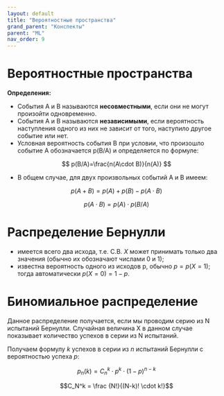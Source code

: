 ```yaml
---
layout: default
title: "Вероятностные пространства"
grand_parent: "Конспекты"
parent: "ML"
nav_order: 9
---
```


# Вероятностные пространства

**Определения:**

- События A и B называются **несовместными**, если они не могут произойти одновременно.
- События A и B называются **независимыми**, если вероятность наступления одного из них не зависит от того, наступило другое событие или нет.
- Условная вероятность события B при условии, что произошло событие A обозначается p(B/A) и определяется по формуле:

$$ p(B/A)=\frac{n(A\cdot B)}{n(A)}  $$

- В общем случае, для двух произвольных событий A и B имеем:

$$ p(A + B)=p(A) + p(B)-p(A \cdot B) $$


$$ p(A \cdot B)=p(A) \cdot p(B / A) $$

# Распределение Бернулли

* имеется всего два исхода, т.е. С.В. $X$ может принимать только два значения (обычно их обозначают числами 0 и 1);
* известна вероятность одного из исходов p, обычно $p = p(X=1)$; тогда автоматически $p(X=0)=1-p$.

# Биномиальное распределение

Данное распределение получается, если мы проводим серию из N испытаний Бернулли. Случайная величина X в данном случае показывает количество успехов в серии из N испытаний.

Получаем формулу $k$ успехов в серии из $n$ испытаний Бернулли с вероятностью успеха $p$:

$$ p_n(k) = C_n^k \cdot p^{k} \cdot (1-p)^{n-k} $$


$$C_N^k = \frac {N!}{(N-k)! \cdot k!}$$